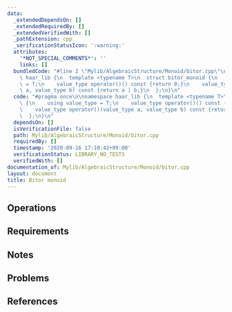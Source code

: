 ```yaml
---
data:
  _extendedDependsOn: []
  _extendedRequiredBy: []
  _extendedVerifiedWith: []
  _pathExtension: cpp
  _verificationStatusIcon: ':warning:'
  attributes:
    '*NOT_SPECIAL_COMMENTS*': ''
    links: []
  bundledCode: "#line 2 \"Mylib/AlgebraicStructure/Monoid/bitor.cpp\"\n\nnamespace\
    \ haar_lib {\n  template <typename T>\n  struct bitor_monoid {\n    using value_type\
    \ = T;\n    value_type operator()() const {return 0;}\n    value_type operator()(value_type\
    \ a, value_type b) const {return a | b;}\n  };\n}\n"
  code: "#pragma once\n\nnamespace haar_lib {\n  template <typename T>\n  struct bitor_monoid\
    \ {\n    using value_type = T;\n    value_type operator()() const {return 0;}\n\
    \    value_type operator()(value_type a, value_type b) const {return a | b;}\n\
    \  };\n}\n"
  dependsOn: []
  isVerificationFile: false
  path: Mylib/AlgebraicStructure/Monoid/bitor.cpp
  requiredBy: []
  timestamp: '2020-09-16 17:10:42+09:00'
  verificationStatus: LIBRARY_NO_TESTS
  verifiedWith: []
documentation_of: Mylib/AlgebraicStructure/Monoid/bitor.cpp
layout: document
title: Bitor monoid
---
```


## Operations

## Requirements

## Notes

## Problems

## References

